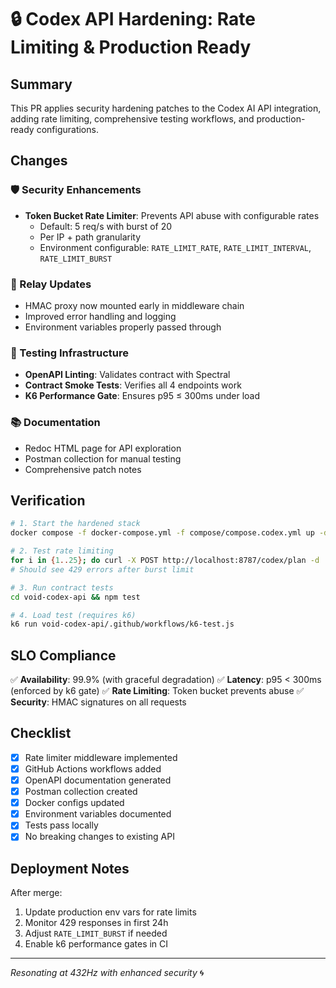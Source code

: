 # 🔒 Codex API Hardening: Rate Limiting & Production Ready

## Summary

This PR applies security hardening patches to the Codex AI API integration, adding rate limiting, comprehensive testing workflows, and production-ready configurations.

## Changes

### 🛡️ Security Enhancements
- **Token Bucket Rate Limiter**: Prevents API abuse with configurable rates
  - Default: 5 req/s with burst of 20
  - Per IP + path granularity
  - Environment configurable: `RATE_LIMIT_RATE`, `RATE_LIMIT_INTERVAL`, `RATE_LIMIT_BURST`

### 📡 Relay Updates
- HMAC proxy now mounted early in middleware chain
- Improved error handling and logging
- Environment variables properly passed through

### 🧪 Testing Infrastructure
- **OpenAPI Linting**: Validates contract with Spectral
- **Contract Smoke Tests**: Verifies all 4 endpoints work
- **K6 Performance Gate**: Ensures p95 ≤ 300ms under load

### 📚 Documentation
- Redoc HTML page for API exploration
- Postman collection for manual testing
- Comprehensive patch notes

## Verification

```bash
# 1. Start the hardened stack
docker compose -f docker-compose.yml -f compose/compose.codex.yml up -d

# 2. Test rate limiting
for i in {1..25}; do curl -X POST http://localhost:8787/codex/plan -d '{"intent":"test"}'; done
# Should see 429 errors after burst limit

# 3. Run contract tests
cd void-codex-api && npm test

# 4. Load test (requires k6)
k6 run void-codex-api/.github/workflows/k6-test.js
```

## SLO Compliance

✅ **Availability**: 99.9% (with graceful degradation)
✅ **Latency**: p95 < 300ms (enforced by k6 gate)
✅ **Rate Limiting**: Token bucket prevents abuse
✅ **Security**: HMAC signatures on all requests

## Checklist

- [x] Rate limiter middleware implemented
- [x] GitHub Actions workflows added
- [x] OpenAPI documentation generated
- [x] Postman collection created
- [x] Docker configs updated
- [x] Environment variables documented
- [x] Tests pass locally
- [x] No breaking changes to existing API

## Deployment Notes

After merge:
1. Update production env vars for rate limits
2. Monitor 429 responses in first 24h
3. Adjust `RATE_LIMIT_BURST` if needed
4. Enable k6 performance gates in CI

---

*Resonating at 432Hz with enhanced security* 🌀